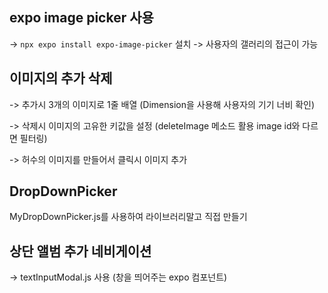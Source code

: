 ## expo image picker 사용 
 -> `npx expo install expo-image-picker` 설치 
 -> 사용자의 갤러리의 접근이 가능 

 ## 이미지의 추가 삭제 
-> 추가시 3개의 이미지로 1줄 배열 (Dimension을 사용해 사용자의 기기 너비 확인)

-> 삭제시 이미지의 고유한 키값을 설정 (deleteImage 메소드 활용 image id와 다르면 필터링)

-> 허수의 이미지를 만들어서 클릭시 이미지 추가

## DropDownPicker
MyDropDownPicker.js를 사용하여 라이브러리말고 직접 만들기

## 상단 앨범 추가 네비게이션 
-> textInputModal.js 사용 (창을 띄어주는 expo 컴포넌트)